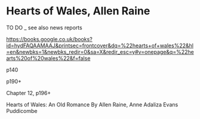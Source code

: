 # Hearts of Wales, Allen Raine

TO DO _ see also news reports

https://books.google.co.uk/books?id=hydFAQAAMAAJ&printsec=frontcover&dq=%22hearts+of+wales%22&hl=en&newbks=1&newbks_redir=0&sa=X&redir_esc=y#v=onepage&q=%22hearts%20of%20wales%22&f=false

p140

p190+

Chapter 12, p196+

Hearts of Wales: An Old Romance
By Allen Raine, Anne Adaliza Evans Puddicombe
